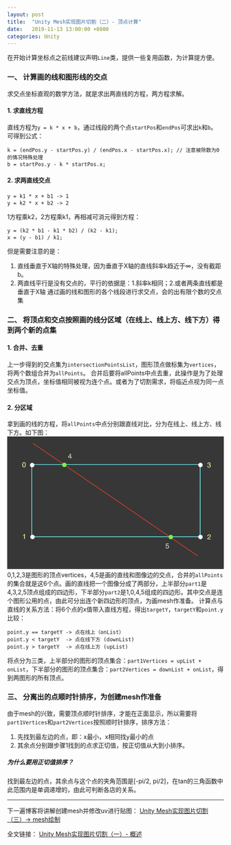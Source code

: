 ```yaml
---
layout: post
title:  "Unity Mesh实现图片切割（二）- 顶点计算"
date:   2019-11-13 13:00:00 +0800
categories: Unity
---
```


在开始计算坐标点之前线建议声明```Line```类，提供一些复用函数，为计算提方便。
### 一、 计算画的线和图形线的交点
求交点坐标直观的数学方法，就是求出两直线的方程，两方程求解。
#### 1. 求直线方程
直线方程为```y = k * x + b```，通过线段的两个点```startPos```和```endPos```可求出```k```和```b```。
可得到公式：
```
k = (endPos.y - startPos.y) / (endPos.x - startPos.x); // 注意被除数为0的情况特殊处理
b = startPos.y - k * startPos.x;
```
#### 2. 求两直线交点

```
y = k1 * x + b1	-> 1
y = k2 * x + b2 -> 2
```
1方程乘k2，2方程乘k1，再相减可消元得到方程：
```
y = (k2 * b1 - k1 * b2) / (k2 - k1);
x = (y - b1) / k1;
```
但是需要注意的是：
1. 直线垂直于X轴的特殊处理，因为垂直于X轴的直线斜率k趋近于∞，没有截距b。
2. 两直线平行是没有交点的，平行的依据是：1.斜率k相同；2.或者两条直线都是垂直于X轴
通过画的线和图形的各个线段进行求交点，会的出有限个数的交点集
### 二、 将顶点和交点按照画的线分区域（在线上、线上方、线下方）得到两个新的点集
#### 1. 合并、去重
上一步得到的交点集为```intersectionPointsList```，图形顶点做标集为```vertices```，将两个数组合并为```allPoints```。
合并后要将allPoints中点去重，此操作是为了处理交点为顶点，坐标值相同被视为连个点。或者为了切割需求，将临近点视为同一点坐标值。
#### 2. 分区域
拿到画的线的方程，将```allPoints```中点分别跟直线对比，分为在线上、线上方、线下方。如下图：
![在这里插入图片描述](/styles/images/slice_sprite/slice_point.png)
0,1,2,3是图形的顶点vertices，4,5是画的直线和图像边的交点，合并的```allPoints```的集合就是这6个点。画的直线把一个图像分成了两部分，上半部分```part1```是4,3,2,5顶点组成的四边形，下半部分```part2```是1,0,4,5组成的四边形。其中交点是连个图形公用的点，由此可分出连个新四边形的顶点，为画mesh作准备。
计算点与直线的关系方法：将6个点的x值带入直线方程，得出```targetY```，```targetY```和```point.y```比较：
```
point.y == targetY -> 点在线上（onList）
point.y < targetY  -> 点在线下方 (downList)
point.y > targetY  -> 点在线上方 (upList)
```
将点分为三类，上半部分的图形的顶点集合：```part1Vertices = upList + onList```，下半部分的图形的顶点集合：```part2Vertices = downList + onList```，得到两图形的所有顶点。
### 三、 分离出的点顺时针排序，为创建mesh作准备
由于mesh的兴致，需要顶点顺时针排序，才能在正面显示，所以需要将```part1Vertices```和```part2Vertices```按照顺时针排序，排序方法：
1. 先找到最左边的点，即：x最小，x相同找y最小的点
2. 其余点分别跟步骤1找到的点求正切值，按正切值从大到小排序。
##### 为什么要用正切值排序？
找到最左边的点，其余点与这个点的夹角范围是[-pi/2, pi/2]，在tan的三角函数中此范围内是单调递增的，由此可判断各店的关系。

---
下一遍博客将讲解创建mesh并修改uv进行贴图：
[Unity Mesh实现图片切割（三）-> mesh绘制](https://yiyuan1130.github.io/unity/2019/11/13/slice_sprite_3.html)

全文链接： [Unity Mesh实现图片切割（一）- 概述](https://yiyuan1130.github.io/unity/2019/11/13/slice_sprite_start.html)